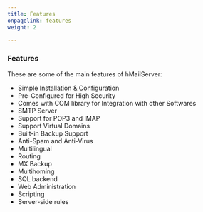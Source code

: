```yaml
---
title: Features
onpagelink: features
weight: 2

---
```


### Features

These are some of the main features of hMailServer:

- Simple Installation & Configuration
- Pre-Configured for High Security
- Comes with COM library for Integration with other Softwares
- SMTP Server
- Support for POP3 and IMAP
- Support Virtual Domains
- Built-in Backup Support
- Anti-Spam and Anti-Virus
- Multilingual
- Routing
- MX Backup
- Multihoming
- SQL backend
- Web Administration
- Scripting
- Server-side rules

 